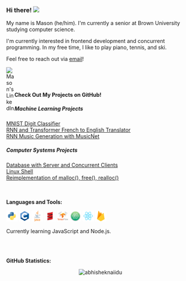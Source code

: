 ### Hi there! <img src="https://media.giphy.com/media/hvRJCLFzcasrR4ia7z/giphy.gif" width="25px">

My name is Mason (he/him). I'm currently a senior at Brown University studying computer science.

I'm currently interested in frontend development and concurrent programming. In my free time, I like to play piano, tennis, and ski.

Feel free to reach out via [email](mailto:masontheburke@gmail.com)!

<a href="https://www.linkedin.com/in/mason--burke/">
  <img align="left" alt="Mason's LinkedIn" width="22px" src="https://raw.githubusercontent.com/peterthehan/peterthehan/master/assets/linkedin.svg" />
</a>
<br/>
<br/>
<br/>

**Check Out My Projects on GitHub!**

##### Machine Learning Projects

<a href="https://github.com/mason-burke/feed-forward-MNIST">
  MNIST Digit Classifier
</a>
<br/>

<a href="https://github.com/mason-burke/machine-translation">
  RNN and Transformer French to English Translator
</a>
<br/>

<a href="https://github.com/mason-burke/classically-deep">
  RNN Music Generation with MusicNet
</a>
<br/>

##### Computer Systems Projects

<a href="https://github.com/mason-burke/POSIX-database">
  Database with Server and Concurrent Clients
</a>
<br/>

<a href="https://github.com/mason-burke/shell">
  Linux Shell
</a>
<br/>

<a href="https://github.com/mason-burke/malloc">
  Reimplementation of malloc(), free(), realloc()
</a>
<br/>


<br/>
<br/>

**Languages and Tools:**

<code><img height="30" src="https://raw.githubusercontent.com/github/explore/80688e429a7d4ef2fca1e82350fe8e3517d3494d/topics/python/python.png"></code>
<code><img height="30" src="https://raw.githubusercontent.com/github/explore/80688e429a7d4ef2fca1e82350fe8e3517d3494d/topics/c/c.png"></code>
<code><img height="30" src="https://raw.githubusercontent.com/github/explore/80688e429a7d4ef2fca1e82350fe8e3517d3494d/topics/java/java.png"></code>
<code><img height="30" src="https://raw.githubusercontent.com/github/explore/80688e429a7d4ef2fca1e82350fe8e3517d3494d/topics/scala/scala.png"></code>
<code><img height="30" src="https://raw.githubusercontent.com/github/explore/80688e429a7d4ef2fca1e82350fe8e3517d3494d/topics/tensorflow/tensorflow.png"></code>
<code><img height="30" src="https://raw.githubusercontent.com/github/explore/80688e429a7d4ef2fca1e82350fe8e3517d3494d/topics/atom/atom.png"></code>
<code><img height="30" src="https://raw.githubusercontent.com/github/explore/80688e429a7d4ef2fca1e82350fe8e3517d3494d/topics/react/react.png"></code>
<code><img height="30" src="https://raw.githubusercontent.com/github/explore/80688e429a7d4ef2fca1e82350fe8e3517d3494d/topics/firebase/firebase.png"></code>


Currently learning JavaScript and Node.js.

<br/>
<br/>

**GitHub Statistics:**

<p align="center"> <img src="https://github-readme-stats.vercel.app/api?username=mason-burke&show_icons=true&theme=gotham" alt="abhisheknaiidu" />

<!--
**mason-burke/mason-burke** is a ✨ _special_ ✨ repository because its `README.md` (this file) appears on your GitHub profile.

Here are some ideas to get you started:

- 🔭 I’m currently working on ...
- 🌱 I’m currently learning ...
- 👯 I’m looking to collaborate on ...
- 🤔 I’m looking for help with ...
- 💬 Ask me about ...
- 📫 How to reach me: ...
- 😄 Pronouns: ...
- ⚡ Fun fact: ...
-->
